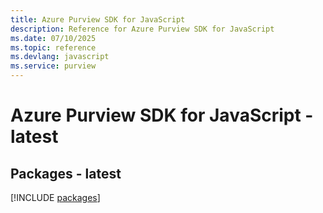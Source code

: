 ```yaml
---
title: Azure Purview SDK for JavaScript
description: Reference for Azure Purview SDK for JavaScript
ms.date: 07/10/2025
ms.topic: reference
ms.devlang: javascript
ms.service: purview
---
```

# Azure Purview SDK for JavaScript - latest
## Packages - latest
[!INCLUDE [packages](purview-index.md)]
